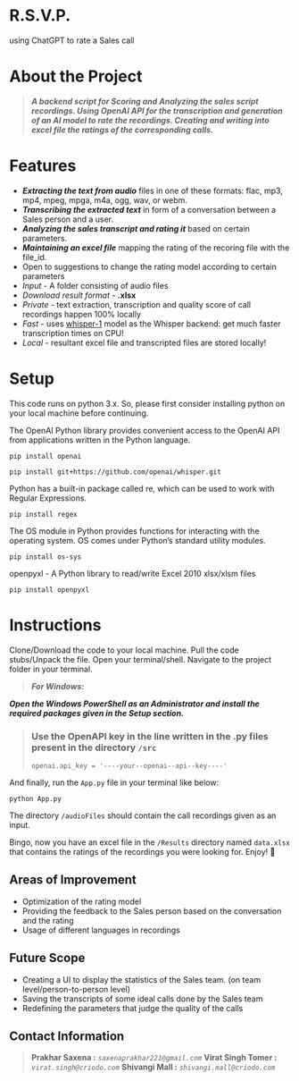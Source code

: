 # R.S.V.P.
using ChatGPT to rate a Sales call

# About the Project

> ***A backend script for Scoring and Analyzing the sales script recordings.
> Using OpenAI API for the transcription and generation of an AI model to rate the recordings.
> Creating and writing into excel file the ratings of the corresponding calls.***

# Features

+ ***Extracting the text from audio*** files in one of these formats: flac, mp3, mp4, mpeg, mpga, m4a, ogg, wav, or webm.
+ ***Transcribing the extracted text*** in form of a conversation between a Sales person and a user.
+ ***Analyzing the sales transcript and rating it*** based on certain parameters.
+ ***Maintaining an excel file*** mapping the rating of the recoring file with the file_id.
+ Open to suggestions to change the rating model according to certain parameters 
+ *Input -* A folder consisting of audio files
+ *Download result format -* **.xlsx**
+ *Private -* text extraction, transcription and quality score of call recordings happen 100% locally
+ *Fast -* uses [whisper-1](https://github.com/openai/whisper) model as the Whisper backend: get much faster transcription times on CPU!
+ *Local -* resultant excel file and transcripted files are stored locally!

# Setup

This code runs on python 3.x. So, please first consider installing python on your local machine before continuing.

The OpenAI Python library provides convenient access to the OpenAI API from applications written in the Python language.

```
pip install openai
```

```
pip install git+https://github.com/openai/whisper.git
```

Python has a built-in package called re, which can be used to work with Regular Expressions.

```
pip install regex
```

The OS module in Python provides functions for interacting with the operating system. OS comes under Python’s standard utility modules. 

```
pip install os-sys
```

 openpyxl - A Python library to read/write Excel 2010 xlsx/xlsm files

```
pip install openpyxl
```

# Instructions

Clone/Download the code to your local machine. Pull the code stubs/Unpack the file. Open your terminal/shell. Navigate to the project folder in your terminal.

> ***For Windows:*** 

***Open the Windows PowerShell as an Administrator and install the required packages given in the Setup section.*** 

> ### Use the OpenAPI key in the line written in the .py files present in the directory `/src`
>
>```
>openai.api_key = '----your--openai--api--key----'
>```

And finally, run the `App.py` file in your terminal like below:

```
python App.py
```

The directory `/audioFiles` should contain the call recordings given as an input.

Bingo, now you have an excel file in the `/Results` directory named `data.xlsx` that contains the ratings of the recordings you were looking for. Enjoy! :tada:


## Areas of Improvement

+ Optimization of the rating model
+ Providing the feedback to the Sales person based on the conversation and the rating
+ Usage of different languages in recordings

## Future Scope

+ Creating a UI to display the statistics of the Sales team. (on team level/person-to-person level)
+ Saving the transcripts of some ideal calls done by the Sales team
+ Redefining the parameters that judge the quality of the calls

## Contact Information

> **Prakhar Saxena :** *`saxenaprakhar221@gmail.com`*
> **Virat Singh Tomer :** *`virat.singh@criodo.com`*
> **Shivangi Mall :** *`shivangi.mall@criodo.com`*

